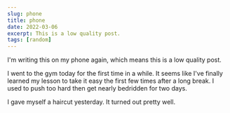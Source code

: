 ```yaml
---
slug: phone
title: phone
date: 2022-03-06
excerpt: This is a low quality post.
tags: [random]
---
```


I'm writing this on my phone again, which means this is a low quality post.

I went to the gym today for the first time in a while. It seems like I've finally learned my lesson to take it easy the first few times after a long break. I used to push too hard then get nearly bedridden for two days.

I gave myself a haircut yesterday. It turned out pretty well.
